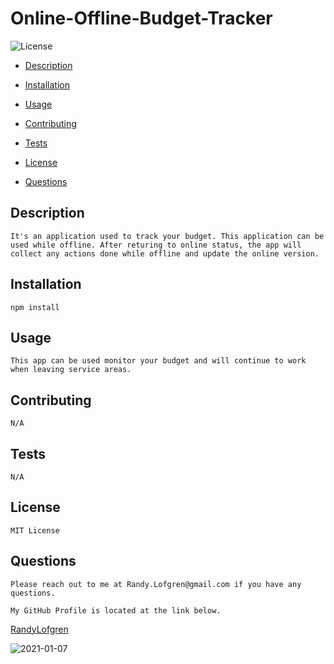 # Online-Offline-Budget-Tracker
    


  ![License](https://img.shields.io/badge/license-MITLicense-blue)

   * [Description](#Description) 

   * [Installation](#Installation)

   * [Usage](#Usage)

   * [Contributing](#Contributing)

   * [Tests](#Tests)

   * [License](#License)

   * [Questions](#Questions)



   ## Description
    It's an application used to track your budget. This application can be used while offline. After returing to online status, the app will collect any actions done while offline and update the online version.




   ## Installation
    npm install




   ## Usage 
    This app can be used monitor your budget and will continue to work when leaving service areas.




   ##  Contributing
    N/A




   ## Tests
    N/A




   ## License
    MIT License



   ## Questions

    Please reach out to me at Randy.Lofgren@gmail.com if you have any questions.

    My GitHub Profile is located at the link below.
    
  <a href='https://github.com/RandyLofgren' target='_blank'>RandyLofgren</a>

  ![2021-01-07](https://user-images.githubusercontent.com/43276499/103906341-c9daa780-50cd-11eb-8307-425367adbff6.png)

   

   
    
    
    
    
    
    